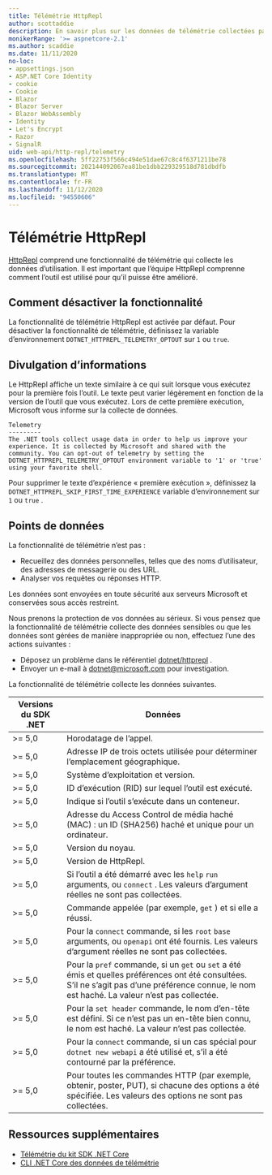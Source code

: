 ```yaml
---
title: Télémétrie HttpRepl
author: scottaddie
description: En savoir plus sur les données de télémétrie collectées par le HttpRepl.
monikerRange: '>= aspnetcore-2.1'
ms.author: scaddie
ms.date: 11/11/2020
no-loc:
- appsettings.json
- ASP.NET Core Identity
- cookie
- Cookie
- Blazor
- Blazor Server
- Blazor WebAssembly
- Identity
- Let's Encrypt
- Razor
- SignalR
uid: web-api/http-repl/telemetry
ms.openlocfilehash: 5ff22753f566c494e51dae67c8c4f6371211be78
ms.sourcegitcommit: 202144092067ea81be1dbb229329518d781dbdfb
ms.translationtype: MT
ms.contentlocale: fr-FR
ms.lasthandoff: 11/12/2020
ms.locfileid: "94550606"
---
```

# <a name="httprepl-telemetry"></a>Télémétrie HttpRepl

[HttpRepl](xref:web-api/http-repl) comprend une fonctionnalité de télémétrie qui collecte les données d’utilisation. Il est important que l’équipe HttpRepl comprenne comment l’outil est utilisé pour qu’il puisse être amélioré.

## <a name="how-to-opt-out"></a>Comment désactiver la fonctionnalité

La fonctionnalité de télémétrie HttpRepl est activée par défaut. Pour désactiver la fonctionnalité de télémétrie, définissez la variable d’environnement `DOTNET_HTTPREPL_TELEMETRY_OPTOUT` sur `1` ou `true`.

## <a name="disclosure"></a>Divulgation d’informations

Le HttpRepl affiche un texte similaire à ce qui suit lorsque vous exécutez pour la première fois l’outil. Le texte peut varier légèrement en fonction de la version de l’outil que vous exécutez. Lors de cette première exécution, Microsoft vous informe sur la collecte de données.

```console
Telemetry
---------
The .NET tools collect usage data in order to help us improve your experience. It is collected by Microsoft and shared with the community. You can opt-out of telemetry by setting the DOTNET_HTTPREPL_TELEMETRY_OPTOUT environment variable to '1' or 'true' using your favorite shell.
```

Pour supprimer le texte d’expérience « première exécution », définissez la `DOTNET_HTTPREPL_SKIP_FIRST_TIME_EXPERIENCE` variable d’environnement sur `1` ou `true` .

## <a name="data-points"></a>Points de données

La fonctionnalité de télémétrie n’est pas :

* Recueillez des données personnelles, telles que des noms d’utilisateur, des adresses de messagerie ou des URL.
* Analyser vos requêtes ou réponses HTTP.

Les données sont envoyées en toute sécurité aux serveurs Microsoft et conservées sous accès restreint.

Nous prenons la protection de vos données au sérieux. Si vous pensez que la fonctionnalité de télémétrie collecte des données sensibles ou que les données sont gérées de manière inappropriée ou non, effectuez l’une des actions suivantes :

* Déposez un problème dans le référentiel [dotnet/httprepl](https://github.com/dotnet/httprepl/issues) .
* Envoyer un e-mail à [dotnet@microsoft.com](mailto:dotnet@microsoft.com) pour investigation.

La fonctionnalité de télémétrie collecte les données suivantes.

| Versions du SDK .NET | Données |
|--------------|------|
| >= 5,0        | Horodatage de l’appel. |
| >= 5,0        | Adresse IP de trois octets utilisée pour déterminer l’emplacement géographique. |
| >= 5,0        | Système d’exploitation et version. |
| >= 5,0        | ID d’exécution (RID) sur lequel l’outil est exécuté. |
| >= 5,0        | Indique si l’outil s’exécute dans un conteneur. |
| >= 5,0        | Adresse du Access Control de média haché (MAC) : un ID (SHA256) haché et unique pour un ordinateur. |
| >= 5,0        | Version du noyau. |
| >= 5,0        | Version de HttpRepl. |
| >= 5,0        | Si l’outil a été démarré avec les `help` `run` arguments, ou `connect` . Les valeurs d’argument réelles ne sont pas collectées. |
| >= 5,0        | Commande appelée (par exemple, `get` ) et si elle a réussi. |
| >= 5,0        | Pour la `connect` commande, si les `root` `base` arguments, ou `openapi` ont été fournis. Les valeurs d’argument réelles ne sont pas collectées. |
| >= 5,0        | Pour la `pref` commande, si un `get` ou `set` a été émis et quelles préférences ont été consultées. S’il ne s’agit pas d’une préférence connue, le nom est haché. La valeur n’est pas collectée. |
| >= 5,0        | Pour la `set header` commande, le nom d’en-tête est défini. Si ce n’est pas un en-tête bien connu, le nom est haché. La valeur n’est pas collectée. |
| >= 5,0        | Pour la `connect` commande, si un cas spécial pour `dotnet new webapi` a été utilisé et, s’il a été contourné par la préférence. |
| >= 5,0        | Pour toutes les commandes HTTP (par exemple, obtenir, poster, PUT), si chacune des options a été spécifiée. Les valeurs des options ne sont pas collectées. |

## <a name="additional-resources"></a>Ressources supplémentaires

* [Télémétrie du kit SDK .NET Core](/dotnet/core/tools/telemetry)
* [CLI .NET Core des données de télémétrie](https://dotnet.microsoft.com/platform/telemetry)
